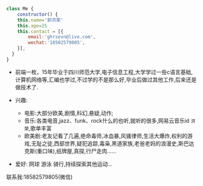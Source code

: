 
```js
class Me {
    constructor() {
    this.name='郭洪荣'
    this.age=25
    this.contact = [{
        email:'ghrsevn@live.com',
        wechat:'18582579805',
    }],
  }
}
```
- 前端一枚，15年毕业于四川师范大学,电子信息工程,大学学过一些c语言基础,计算机网络等,汇编也学过,不过学的不是那么好,毕业后做过其他工作,后来还是做技术了.

- 兴趣: 
    * 电影:大部分欧美,剧情,科幻,悬疑,动作;
    * 音乐:各类电音,jazz、funk、rock什么的也听,就听的很多,网易云音乐id `洪荣`,歌单丰富
    * 欧美剧:老友记看了几遍,绝命毒师,冰血暴,风骚律师,生活大爆炸,权利的游戏,无耻之徒,西部世界,疑犯追踪,毒枭,黑道家族,老爸老妈的浪漫史,斯巴达克斯(重口味),纸牌屋,真探,行尸走肉......

- 爱好: 网球 游泳 骑行,持续探索其他运动...

联系我:18582579805(微信)
